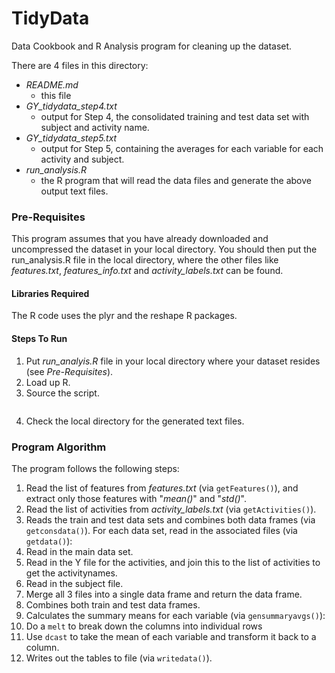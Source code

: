 # TidyData
Data Cookbook and R Analysis program for cleaning up the dataset.

There are 4 files in this directory:
- _README.md_
  - this file
- _GY_tidydata_step4.txt_
  - output for Step 4, the consolidated training and test data set with subject and activity name.
- _GY_tidydata_step5.txt_
  - output for Step 5, containing the averages for each variable for each activity and subject.
- _run_analysis.R_
  - the R program that will read the data files and generate the above output text files.

### Pre-Requisites
This program assumes that you have already downloaded and uncompressed the dataset in your local directory. You should then put the run_analysis.R file in the local directory, where the other files like _features.txt_, _features_info.txt_ and _activity_labels.txt_ can be found.

#### Libraries Required
The R code uses the plyr and the reshape R packages.

#### Steps To Run
1. Put _run_analyis.R_ file in your local directory where your dataset resides (see *Pre-Requisites*).
2. Load up R.
3. Source the script.
    ```source("run_analysis.R")
    ```
4. Check the local directory for the generated text files.

### Program Algorithm
The program follows the following steps:

1. Read the list of features from _features.txt_ (via `getFeatures()`), and extract only those features with "_mean()_" and "_std()_".
2. Read the list of activities from _activity_labels.txt_ (via `getActivities()`).
3. Reads the train and test data sets and combines both data frames (via `getconsdata()`). For each data set, read in the associated files (via `getdata()`):
  1. Read in the main data set.
  2. Read in the Y file for the activities, and join this to the list of activities to get the activitynames.
  3. Read in the subject file.
  4. Merge all 3 files into a single data frame and return the data frame.
  5. Combines both train and test data frames.
4. Calculates the summary means for each variable (via `gensummaryavgs()`):
  1. Do a `melt` to break down the columns into individual rows
  2. Use `dcast` to take the mean of each variable and transform it back to a column.
5. Writes out the tables to file (via `writedata()`).
